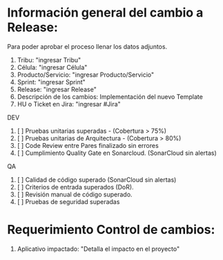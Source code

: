 # Información general del cambio a Release:

Para poder aprobar el proceso llenar los datos adjuntos.

1. Tribu:  "ingresar Tribu"
2. Célula: "ingresar Célula" 
3. Producto/Servicio: "ingresar Producto/Servicio"
4. Sprint: "ingresar Sprint"
5. Release: "ingresar Release"
6. Descripción de los cambios: Implementación del nuevo Template
7. HU o Ticket en Jira: "ingresar #Jira"

DEV

1. [ ] Pruebas unitarias superadas - (Cobertura > 75%)
2. [ ] Pruebas unitarias de Arquitectura - (Cobertura > 80%)
3. [ ] Code Review entre Pares finalizado sin errores 
4. [ ] Cumplimiento Quality Gate en Sonarcloud. (SonarCloud sin alertas)


QA

1. [ ] Calidad de código superado (SonarCloud sin alertas)
2. [ ] Criterios de entrada superados (DoR).
3. [ ] Revisión manual de código superado. 
4. [ ] Pruebas de seguridad superadas

# Requerimiento Control de cambios: 

1. Aplicativo impactado: "Detalla el impacto en el proyecto"